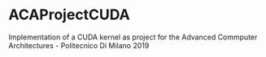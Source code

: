 # ACAProjectCUDA

Implementation of a CUDA kernel as project for the Advanced Commputer Architectures - Politecnico Di Milano 2019